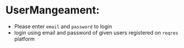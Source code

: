 # UserMangeament:
   - Please enter `email` and `password` to login
   - login using email and password of given users registered on `reqres` platform
